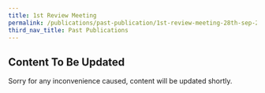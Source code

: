 ```yaml
---
title: 1st Review Meeting
permalink: /publications/past-publication/1st-review-meeting-28th-sep-2004/
third_nav_title: Past Publications
---
```

## **Content To Be Updated**
Sorry for any inconvenience caused, content will be updated shortly.
